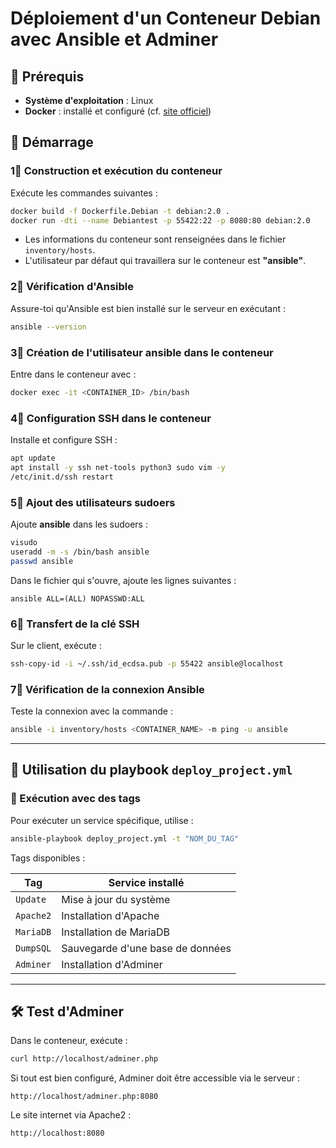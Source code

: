 # Déploiement d'un Conteneur Debian avec Ansible et Adminer  

## 📌 Prérequis  

- **Système d'exploitation** : Linux  
- **Docker** : installé et configuré (cf. [site officiel](https://www.docker.com/))  

## 🚀 Démarrage  

### 1⃣ Construction et exécution du conteneur  

Exécute les commandes suivantes :  

```sh
docker build -f Dockerfile.Debian -t debian:2.0 .
docker run -dti --name Debiantest -p 55422:22 -p 8080:80 debian:2.0
```

- Les informations du conteneur sont renseignées dans le fichier `inventory/hosts`.  
- L'utilisateur par défaut qui travaillera sur le conteneur est **"ansible"**.  

### 2⃣ Vérification d'Ansible  

Assure-toi qu'Ansible est bien installé sur le serveur en exécutant :  

```sh
ansible --version
```

### 3⃣ Création de l'utilisateur **ansible** dans le conteneur  

Entre dans le conteneur avec :  

```sh
docker exec -it <CONTAINER_ID> /bin/bash
``` 

### 4⃣ Configuration SSH dans le conteneur  

Installe et configure SSH :  

```sh
apt update
apt install -y ssh net-tools python3 sudo vim -y
/etc/init.d/ssh restart
```

### 5⃣ Ajout des utilisateurs sudoers  

Ajoute **ansible** dans les sudoers :  

```sh
visudo
useradd -m -s /bin/bash ansible
passwd ansible
```

Dans le fichier qui s'ouvre, ajoute les lignes suivantes :  

```
ansible ALL=(ALL) NOPASSWD:ALL
```

### 6⃣ Transfert de la clé SSH  

Sur le client, exécute :  

```sh
ssh-copy-id -i ~/.ssh/id_ecdsa.pub -p 55422 ansible@localhost
```

### 7⃣ Vérification de la connexion Ansible  

Teste la connexion avec la commande :  

```sh
ansible -i inventory/hosts <CONTAINER_NAME> -m ping -u ansible
```

---

## 📝 Utilisation du playbook `deploy_project.yml`  

### 🔹 Exécution avec des tags  

Pour exécuter un service spécifique, utilise :  

```sh
ansible-playbook deploy_project.yml -t "NOM_DU_TAG"
```

Tags disponibles :  

| Tag       | Service installé |
|-----------|-----------------|
| `Update`  | Mise à jour du système |
| `Apache2` | Installation d'Apache |
| `MariaDB` | Installation de MariaDB |
| `DumpSQL` | Sauvegarde d'une base de données |
| `Adminer` | Installation d'Adminer |

---

## 🛠 Test d'Adminer  

Dans le conteneur, exécute :  

```sh
curl http://localhost/adminer.php
```

Si tout est bien configuré, Adminer doit être accessible via le serveur :  

```
http://localhost/adminer.php:8080
```
Le site internet via Apache2 :
```
http://localhost:8080
```

